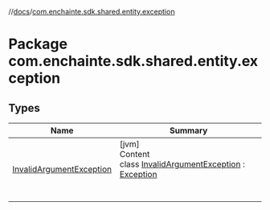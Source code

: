 //[docs](../index.md)/[com.enchainte.sdk.shared.entity.exception](index.md)



# Package com.enchainte.sdk.shared.entity.exception  


## Types  
  
|  Name|  Summary| 
|---|---|
| <a name="com.enchainte.sdk.shared.entity.exception/InvalidArgumentException///PointingToDeclaration/"></a>[InvalidArgumentException](-invalid-argument-exception/index.md)| <a name="com.enchainte.sdk.shared.entity.exception/InvalidArgumentException///PointingToDeclaration/"></a>[jvm]  <br>Content  <br>class [InvalidArgumentException](-invalid-argument-exception/index.md) : [Exception](https://docs.oracle.com/javase/8/docs/api/java/lang/Exception.html)  <br><br><br>

